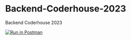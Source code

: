 # Backend-Coderhouse-2023

Backend Coderhouse 2023

[![Run in Postman](https://run.pstmn.io/button.svg)](https://god.gw.postman.com/run-collection/25757751-0a5402a2-098b-4157-bdf6-ce20c5a7ed9d?action=collection%2Ffork&collection-url=entityId%3D25757751-0a5402a2-098b-4157-bdf6-ce20c5a7ed9d%26entityType%3Dcollection%26workspaceId%3D3bc457bc-6bcf-45a8-a75d-8449037f75e0)
